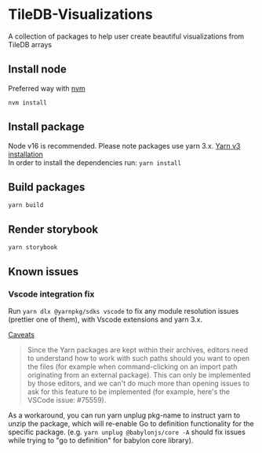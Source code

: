 # TileDB-Visualizations
A collection of packages to help user create beautiful visualizations from TileDB arrays

## Install node
Preferred way with [nvm](https://github.com/nvm-sh/nvm#installing-and-updating)

`nvm install`

## Install package
Node v16 is recommended. Please note packages use yarn 3.x. [Yarn v3 installation](https://yarnpkg.com/getting-started/install) </br>
In order to install the dependencies run:
`yarn install`

## Build packages

`yarn build`

## Render storybook

`yarn storybook`

## Known issues
### Vscode integration fix

Run `yarn dlx @yarnpkg/sdks vscode` to fix any module resolution issues (prettier one of them), with Vscode extensions and yarn 3.x.

[Caveats](https://yarnpkg.com/getting-started/editor-sdks#caveat)

> Since the Yarn packages are kept within their archives, editors need to understand how to work with such paths should you want to open the files (for example when command-clicking on an import path originating from an external package). This can only be implemented by those editors, and we can't do much more than opening issues to ask for this feature to be implemented (for example, here's the VSCode issue: #75559).

As a workaround, you can run yarn unplug pkg-name to instruct yarn to unzip the package, which will re-enable Go to definition functionality for the specific package. (e.g. `yarn unplug @babylonjs/core -A` should fix issues while trying to "go to definition" for babylon core library).